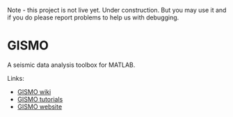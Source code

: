 Note - this project is not live yet. Under construction. But you may use it and if you do please report
problems to help us with debugging.

# GISMO
A seismic data analysis toolbox for MATLAB. 

Links:
<ul>
<li><a href="http://github.com/giseislab/gismotools/wiki/">GISMO wiki</a></li>
<li><a href="http://github.com/giseislab/gismotools/wiki/Tutorials">GISMO tutorials</a></li>
<li><a href="http://geoscience-community-codes.github.io/GISMO/">GISMO website</a></li>
</ul>

